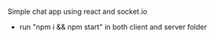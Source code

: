 Simple chat app using react and socket.io
- run "npm i && npm start" in both client and server folder

